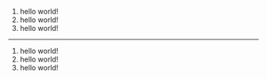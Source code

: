 1) hello world!
2) hello world!
3) hello world!

--------------------
1. hello world!
2. hello world!
3. hello world!
